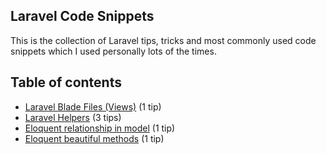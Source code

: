 ## Laravel Code Snippets

This is the collection of Laravel tips, tricks and most commonly used code snippets which I used personally lots of the times.

## Table of contents

- [Laravel Blade Files (Views)](views-snippets.md) (1 tip)
- [Laravel Helpers](helpers.md) (3 tips)
- [Eloquent relationship in model](eloquent-relationship.md) (1 tip)
- [Eloquent beautiful methods](eloquent.md) (1 tip)